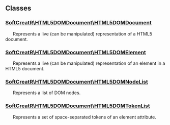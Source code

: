 ## Classes

### [SoftCreatR\HTML5DOMDocument\HTML5DOMDocument](softcreatr.html5domdocument.html5domdocument.class.md)

&nbsp;&nbsp;&nbsp;&nbsp;&nbsp;&nbsp;Represents a live (can be manipulated) representation of a HTML5 document.

### [SoftCreatR\HTML5DOMDocument\HTML5DOMElement](softcreatr.html5domdocument.html5domelement.class.md)

&nbsp;&nbsp;&nbsp;&nbsp;&nbsp;&nbsp;Represents a live (can be manipulated) representation of an element in a HTML5 document.

### [SoftCreatR\HTML5DOMDocument\HTML5DOMNodeList](softcreatr.html5domdocument.html5domnodelist.class.md)

&nbsp;&nbsp;&nbsp;&nbsp;&nbsp;&nbsp;Represents a list of DOM nodes.

### [SoftCreatR\HTML5DOMDocument\HTML5DOMTokenList](softcreatr.html5domdocument.html5domtokenlist.class.md)

&nbsp;&nbsp;&nbsp;&nbsp;&nbsp;&nbsp;Represents a set of space-separated tokens of an element attribute.

